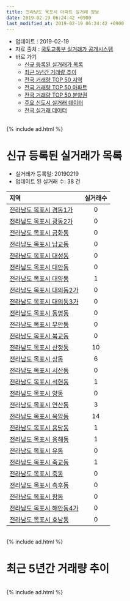 ```yaml
---
title: 전라남도 목포시 아파트 실거래 정보
date: 2019-02-19 06:24:42 +0900
last_modified_at: 2019-02-19 06:24:42 +0900
---
```


* 업데이트 : 2019-02-19
* 자료 출처 : [국토교통부 실거래가 공개시스템](http://rt.molit.go.kr)
* 바로 가기
    * [신규 등록된 실거래가 목록](#신규-등록된-실거래가-목록)
    * [최근 5년간 거래량 추이](#최근-5년간-거래량-추이)
    * [전국 거래량 TOP 50 지역](https://ayogom.github.io/apt-trade-info/최근-3개월-전국에서-가장-거래가-많이-발생한-지역)
    * [전국 거래량 TOP 50 아파트](https://ayogom.github.io/apt-trade-info/최근-3개월-전국에서-가장-거래가-많이-발생한-아파트)
    * [전국 거래량 TOP 50 분양권](https://ayogom.github.io/apt-trade-info/최근-3개월-전국에서-가장-거래가-많이-발생한-분양권)
    * [주요 신도시 실거래 데이터](https://ayogom.github.io/apt-trade-info/주요-신도시)
    * [전국 실거래 데이터](https://ayogom.github.io/apt-trade-info/전국)

<br>
{% include ad.html %}
<br>

# 신규 등록된 실거래가 목록
* 실거래가 등록일: 20190219
* 업데이트 된 실거래 수: 38 건


|지역|실거래수|
|:---|:---:|
|[전라남도 목포시 경동1가](https://ayogom.github.io/apt-trade-info/전라남도-목포시-경동1가)|0|
|[전라남도 목포시 광동2가](https://ayogom.github.io/apt-trade-info/전라남도-목포시-광동2가)|0|
|[전라남도 목포시 금화동](https://ayogom.github.io/apt-trade-info/전라남도-목포시-금화동)|0|
|[전라남도 목포시 남교동](https://ayogom.github.io/apt-trade-info/전라남도-목포시-남교동)|0|
|[전라남도 목포시 대성동](https://ayogom.github.io/apt-trade-info/전라남도-목포시-대성동)|0|
|[전라남도 목포시 대안동](https://ayogom.github.io/apt-trade-info/전라남도-목포시-대안동)|0|
|[전라남도 목포시 대양동](https://ayogom.github.io/apt-trade-info/전라남도-목포시-대양동)|1|
|[전라남도 목포시 대의동2가](https://ayogom.github.io/apt-trade-info/전라남도-목포시-대의동2가)|0|
|[전라남도 목포시 대의동3가](https://ayogom.github.io/apt-trade-info/전라남도-목포시-대의동3가)|0|
|[전라남도 목포시 동명동](https://ayogom.github.io/apt-trade-info/전라남도-목포시-동명동)|0|
|[전라남도 목포시 무안동](https://ayogom.github.io/apt-trade-info/전라남도-목포시-무안동)|0|
|[전라남도 목포시 북교동](https://ayogom.github.io/apt-trade-info/전라남도-목포시-북교동)|0|
|[전라남도 목포시 산정동](https://ayogom.github.io/apt-trade-info/전라남도-목포시-산정동)|10|
|[전라남도 목포시 상동](https://ayogom.github.io/apt-trade-info/전라남도-목포시-상동)|6|
|[전라남도 목포시 서산동](https://ayogom.github.io/apt-trade-info/전라남도-목포시-서산동)|0|
|[전라남도 목포시 석현동](https://ayogom.github.io/apt-trade-info/전라남도-목포시-석현동)|1|
|[전라남도 목포시 양동](https://ayogom.github.io/apt-trade-info/전라남도-목포시-양동)|0|
|[전라남도 목포시 연산동](https://ayogom.github.io/apt-trade-info/전라남도-목포시-연산동)|3|
|[전라남도 목포시 옥암동](https://ayogom.github.io/apt-trade-info/전라남도-목포시-옥암동)|14|
|[전라남도 목포시 용당동](https://ayogom.github.io/apt-trade-info/전라남도-목포시-용당동)|1|
|[전라남도 목포시 용해동](https://ayogom.github.io/apt-trade-info/전라남도-목포시-용해동)|1|
|[전라남도 목포시 유동](https://ayogom.github.io/apt-trade-info/전라남도-목포시-유동)|0|
|[전라남도 목포시 죽교동](https://ayogom.github.io/apt-trade-info/전라남도-목포시-죽교동)|1|
|[전라남도 목포시 죽동](https://ayogom.github.io/apt-trade-info/전라남도-목포시-죽동)|0|
|[전라남도 목포시 측후동](https://ayogom.github.io/apt-trade-info/전라남도-목포시-측후동)|0|
|[전라남도 목포시 항동](https://ayogom.github.io/apt-trade-info/전라남도-목포시-항동)|0|
|[전라남도 목포시 해안동4가](https://ayogom.github.io/apt-trade-info/전라남도-목포시-해안동4가)|0|
|[전라남도 목포시 호남동](https://ayogom.github.io/apt-trade-info/전라남도-목포시-호남동)|0|


<br>
{% include ad.html %}
<br>

# 최근 5년간 거래량 추이


<div style="width:100%;">
    <canvas id="deal_progress" height="200"></canvas>
</div>

<script>
new Chart(document.getElementById("deal_progress"), {
    type: 'line',
    data: {
        labels: ['201402','201403','201404','201405','201406','201407','201408','201409','201410','201411','201412','201501','201502','201503','201504','201505','201506','201507','201508','201509','201510','201511','201512','201601','201602','201603','201604','201605','201606','201607','201608','201609','201610','201611','201612','201701','201702','201703','201704','201705','201706','201707','201708','201709','201710','201711','201712','201801','201802','201803','201804','201805','201806','201807','201808','201809','201810','201811','201812','201901','201902'],
        datasets: [{
            label: '매매',
            pointRadius: 1,
            data: [256, 263, 214, 215, 237, 265, 291, 276, 283, 291, 226, 283, 249, 388, 328, 298, 346, 336, 342, 308, 369, 273, 282, 247, 255, 354, 309, 198, 247, 273, 306, 311, 333, 276, 236, 278, 300, 298, 279, 259, 267, 257, 282, 234, 264, 289, 251, 355, 259, 334, 283, 251, 230, 207, 202, 236, 281, 230, 180, 184, 56],
            borderColor: "rgba(255, 201, 14, 1)",
            backgroundColor: "rgba(255, 201, 14, 0.5)",
            fill: false,
            lineTension: 0
        },{
            label: '전월세',
            pointRadius: 1,
            data: [236, 226, 188, 164, 161, 184, 189, 191, 236, 202, 179, 283, 202, 263, 193, 157, 178, 173, 176, 159, 263, 195, 248, 227, 304, 284, 242, 189, 171, 235, 241, 172, 213, 195, 187, 210, 210, 232, 193, 167, 175, 166, 209, 185, 210, 180, 202, 219, 199, 272, 199, 181, 164, 186, 288, 149, 227, 203, 175, 325, 79],
            borderColor: "rgba(0, 141, 185, 1)",
            backgroundColor: "rgba(0, 141, 185, 0.5)",
            fill: false,
            lineTension: 0
        }
        ]
    },
    options: {
        responsive: true,
        title: {
            display: false
        },
        tooltips: {
            mode: 'index',
            intersect: false
        },
        hover: {
            mode: 'nearest',
            intersect: true
        },
        scales: {
            xAxes: [{
                display: true,
                scaleLabel: {
                    display: true,
                    labelString: '년/월'
                }
            }],
            yAxes: [{
                display: true,
                ticks: {
                    suggestedMin: 0,
                },
                scaleLabel: {
                    display: true,
                    labelString: '실거래 수'
                }
            }]
        }
    }
});

</script>


<br>
{% include ad.html %}
<br>

